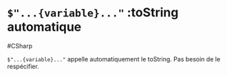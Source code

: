 # `$"...{variable}..."` :toString automatique
#CSharp 

`$"...{variable}..."` appelle automatiquement le toString. 
Pas besoin de le respécifier.